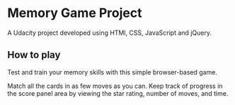 # Memory Game Project

A Udacity project developed using HTMl, CSS, JavaScript and jQuery.

## How to play

Test and train your memory skills with this simple browser-based game.

Match all the cards in as few moves as you can. Keep track of progress in the score panel area by viewing the star rating, number of moves, and time.

